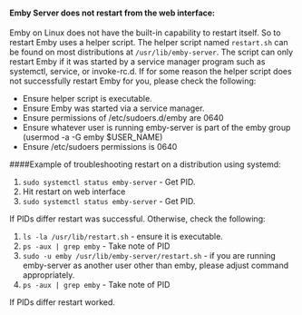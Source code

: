 #### Emby Server does not restart from the web interface:
Emby on Linux does not have the built-in capability to restart itself. So to restart Emby uses a helper script. The helper script named ```restart.sh``` can be found on most distributions at ```/usr/lib/emby-server```. The script can only restart Emby if it was started by a service manager program such as systemctl, service, or invoke-rc.d. If for some reason the helper script does not successfully restart Emby for you, please check the following:
* Ensure helper script is executable.
* Ensure Emby was started via a service manager.
* Ensure permissions of /etc/sudoers.d/emby are 0640
* Ensure whatever user is running emby-server is part of the emby group (usermod -a -G emby $USER_NAME)
* Ensure /etc/sudoers permissions is 0640

####Example of troubleshooting restart on a distribution using systemd:

1. ```sudo systemctl status emby-server``` - Get PID.
2. Hit restart on web interface
3. ```sudo systemctl status emby-server``` - Get PID.

If PIDs differ restart was successful. Otherwise, check the following:

1. ```ls -la /usr/lib/restart.sh``` - ensure it is executable.
2. ```ps -aux | grep emby``` - Take note of PID
3. ```sudo -u emby /usr/lib/emby-server/restart.sh``` - if you are running emby-server as another user other than emby, please adjust command appropriately.
4. ```ps -aux | grep emby``` - Take note of PID

If PIDs differ restart worked.

